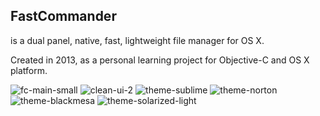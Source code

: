 ## FastCommander
is a dual panel, native, fast, lightweight file manager for OS X.

Created in 2013, as a personal learning project for Objective-C and OS X platform.

![fc-main-small](https://user-images.githubusercontent.com/3949132/176720148-6eeee502-ca54-4663-8b03-5d03a64eb0e6.png)
![clean-ui-2](https://user-images.githubusercontent.com/3949132/176720203-4f601123-d019-4b3a-9928-37de717e244f.png)
![theme-sublime](https://user-images.githubusercontent.com/3949132/176720223-e530ff8b-a597-47af-a2ff-70113af90304.png)
![theme-norton](https://user-images.githubusercontent.com/3949132/176720261-f625e34b-18c0-45b9-85de-44c968618576.png)
![theme-blackmesa](https://user-images.githubusercontent.com/3949132/176720275-b348c817-9a85-4215-9eba-434e674fce22.png)
![theme-solarized-light](https://user-images.githubusercontent.com/3949132/176720300-ec01aa24-9a5a-4e1a-a14d-41b911e2ce51.png)
